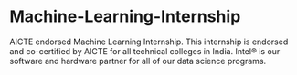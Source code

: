 # Machine-Learning-Internship
AICTE endorsed Machine Learning Internship. 
This internship is endorsed and co-certified by AICTE for all technical colleges in India. Intel® is our software and hardware partner for all of our data science programs.
